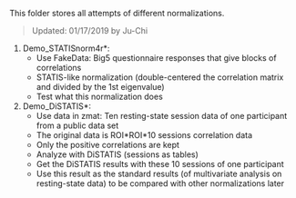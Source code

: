 This folder stores all attempts of different normalizations.

>Updated: 01/17/2019 by Ju-Chi

1. Demo_STATISnorm4r\*: 
	- Use FakeData: Big5 questionnaire responses that give blocks of correlations
	- STATIS-like normalization (double-centered the correlation matrix and divided by the 1st eigenvalue)
	- Test what this normalization does
2. Demo_DiSTATIS\*:
	- Use data in zmat\: Ten resting-state session data of one participant from a public data set
	- The original data is ROI\*ROI\*10 sessions correlation data
	- Only the positive correlations are kept
	- Analyze with DiSTATIS (sessions as tables) 
	- Get the DiSTATIS results with these 10 sessions of one participant
	- Use this result as the standard results (of multivariate analysis on resting-state data) to be compared with other normalizations later
